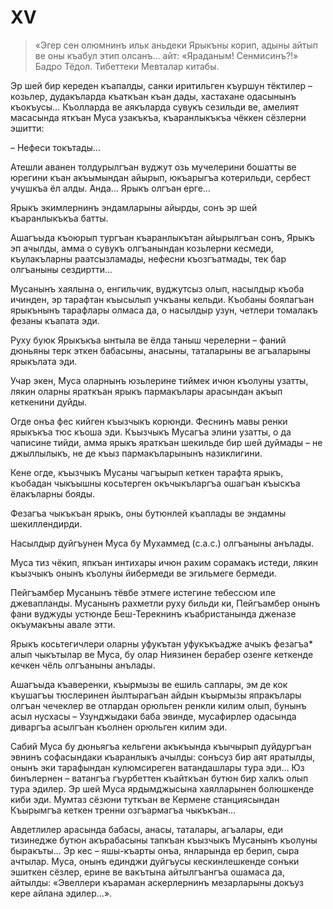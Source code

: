 # XV

> «Эгер сен олюмнинъ ильк аньдеки Ярыкъны корип, адыны айтып ве оны къабул этип олсанъ… айт:
«Яраданым!
Сенмисинъ?!»  
> Бадро Тёдол.
Тибеттеки Мевталар китабы.

Эр шей бир кереден къапалды, санки иритильген къуршун тёктилер – козьлер, дудакъларда къаткъан къан дады, хастахане одасынынъ къокъусы…
Къолларда ве аякъларда сувукъ сезильди ве, амелият масасында яткъан Муса узакъкъа, къаранлыкъкъа чёккен сёзлерни эшитти:

– Нефеси токътады…

Атешли аванен толдурылгъан вуджут озь мучелерини бошатты ве юрегини къан акъымындан айырып, юкъарыгъа котерильди, сербест учушкъа ёл алды.
Анда…
Ярыкъ олгъан ерге…

Ярыкъ экимлернинъ эндамларыны айырды, сонъ эр шей къаранлыкъкъа батты.

Ашагъыда къоюрып тургъан къаранлыкътан айырылгъан сонъ, Ярыкъ эп ачылды, амма о сувукъ олгъанындан козьлерни кесмеди, къулакъларны раатсызламады, нефесни къозгъатмады, тек бар олгъаныны сездиртти…

Мусанынъ хаялына о, енгильчик, вуджутсыз олып, насылдыр къоба ичинден, эр тарафтан къысылып учкъаны кельди.
Къобаны боялагъан ярыкънынъ тарафлары олмаса да, о насылдыр узун, четлери томалакъ фезаны къапата эди.

Руху буюк Ярыкъкъа ынтыла ве ёлда таныш черелерни – фаний дюньяны терк эткен бабасыны, анасыны, таталарыны ве агъаларыны ярыкълата эди.

Учар экен, Муса оларнынъ юзьлерине тиймек ичюн къолуны узатты, лякин оларны яраткъан ярыкъ пармакълары арасындан акъып кеткенини дуйды.

Огде онъа фес кийген къызчыкъ корюнди.
Феснинъ мавы ренки ярыкъкъа тюс къоша эди.
Къызчыкъ Мусагъа элини узатты, о да чаписине тийди, амма ярыкъ яраткъан шекильде бир шей дуймады – не джыллылыкъ, не де къыз пармакъларынынъ назиклигини.

Кене огде, къызчыкъ Мусаны чагъырып кеткен тарафта ярыкъ, къобадан чыкъышны косьтерген окъчыкъларгъа ошагъан къыскъа ёлакъларны бояды.

Фезагъа чыкъкъан ярыкъ, оны бутюнлей къаплады ве эндамны шекиллендирди.

Насылдыр дуйгъунен Муса бу Мухаммед (с.а.с.) олгъаныны анълады.

Муса тиз чёкип, япкъан интихары ичюн рахим сорамакъ истеди, лякин къызчыкъ онынъ къолуны йибермеди ве эгильмеге бермеди.

Пейгъамбер Мусанынъ тёвбе этмеге истегине тебессюм иле джевапланды.
Мусанынъ рахметли руху бильди ки, Пейгъамбер онынъ фани вуджуды устюнде Беш-Терекнинъ къабристанында дженазе окъумакъны авале этти.

Ярыкъ косьтегичлери оларны уфукътан уфукъкъадже ачыкъ фезагъа* алып чыкътылар ве Муса, бу олар Ниязинен берабер озенге кеткенде кечкен чёль олгъаныны анълады.

Ашагъыда къаверенки, къырмызы ве ешиль саплары, эм де кок къушагъы тюслеринен йылтырагъан айдын къырмызы япракълары олгъан чечеклер ве отлардан орюльген ренкли килим олып, бунынъ асыл нусхасы – Узунджыдаки баба эвинде, мусафирлер одасында диваргъа асылгъан къолнен орюльген килим эди.

Сабий Муса бу дюньягъа кельгени акъкъында къычырып дуйдургъан эвнинъ софасындаки къаранлыкъ ачылды: сонъсуз бир аят яратылды, онынъ эки тарафындан кулюмсиреген ватандашлары тура эди…
Юз бинълернен – ватангъа гъурбеттен къайткъан бутюн бир халкъ олып тура эдилер.
Эр шей Муса ярдымджысына хаялларынен болюшкенде киби эди.
Мумтаз сёзюни туткъан ве Кермене станциясындан Къырымгъа кеткен тренни озгъармагъа чыкъкъан…

Авдетлилер арасында бабасы, анасы, таталары, агъалары, еди тизинедже бутюн акърабасыны тапкъан къызчыкъ Мусанынъ къолуны быракъты…
Эр кес – яшы-къарты онъа, янларында ер берип, сыра ачтылар.
Муса, онынъ единджи дуйгъусы кескинлешкенде сонъки эшиткен сёзлер, ерине ве вакътына айтылгъангъа ошамаса да, айтылды:
«Эвеллери къараман аскерлернинъ мезарларыны докъуз кере айлана эдилер…».
